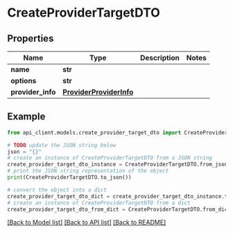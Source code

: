 # CreateProviderTargetDTO


## Properties

Name | Type | Description | Notes
------------ | ------------- | ------------- | -------------
**name** | **str** |  | 
**options** | **str** |  | 
**provider_info** | [**ProviderProviderInfo**](ProviderProviderInfo.md) |  | 

## Example

```python
from api_client.models.create_provider_target_dto import CreateProviderTargetDTO

# TODO update the JSON string below
json = "{}"
# create an instance of CreateProviderTargetDTO from a JSON string
create_provider_target_dto_instance = CreateProviderTargetDTO.from_json(json)
# print the JSON string representation of the object
print(CreateProviderTargetDTO.to_json())

# convert the object into a dict
create_provider_target_dto_dict = create_provider_target_dto_instance.to_dict()
# create an instance of CreateProviderTargetDTO from a dict
create_provider_target_dto_from_dict = CreateProviderTargetDTO.from_dict(create_provider_target_dto_dict)
```
[[Back to Model list]](../README.md#documentation-for-models) [[Back to API list]](../README.md#documentation-for-api-endpoints) [[Back to README]](../README.md)


